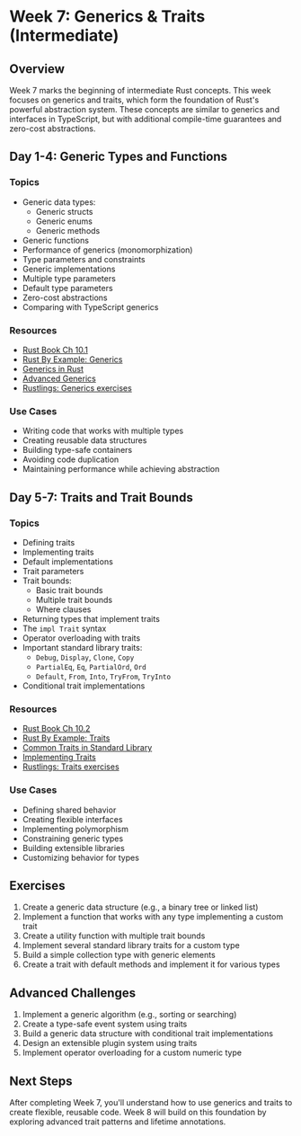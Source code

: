 # Week 7: Generics & Traits (Intermediate)

## Overview

Week 7 marks the beginning of intermediate Rust concepts. This week focuses on generics and traits, which form the foundation of Rust's powerful abstraction system. These concepts are similar to generics and interfaces in TypeScript, but with additional compile-time guarantees and zero-cost abstractions.

## Day 1-4: Generic Types and Functions

### Topics

- Generic data types:
  - Generic structs
  - Generic enums
  - Generic methods
- Generic functions
- Performance of generics (monomorphization)
- Type parameters and constraints
- Generic implementations
- Multiple type parameters
- Default type parameters
- Zero-cost abstractions
- Comparing with TypeScript generics

### Resources

- [Rust Book Ch 10.1](https://doc.rust-lang.org/book/ch10-01-syntax.html)
- [Rust By Example: Generics](https://doc.rust-lang.org/rust-by-example/generics.html)
- [Generics in Rust](https://blog.logrocket.com/understanding-rust-generics/)
- [Advanced Generics](https://rustc-dev-guide.rust-lang.org/generics.html)
- [Rustlings: Generics exercises](https://github.com/rust-lang/rustlings/)

### Use Cases

- Writing code that works with multiple types
- Creating reusable data structures
- Building type-safe containers
- Avoiding code duplication
- Maintaining performance while achieving abstraction

## Day 5-7: Traits and Trait Bounds

### Topics

- Defining traits
- Implementing traits
- Default implementations
- Trait parameters
- Trait bounds:
  - Basic trait bounds
  - Multiple trait bounds
  - Where clauses
- Returning types that implement traits
- The `impl Trait` syntax
- Operator overloading with traits
- Important standard library traits:
  - `Debug`, `Display`, `Clone`, `Copy`
  - `PartialEq`, `Eq`, `PartialOrd`, `Ord`
  - `Default`, `From`, `Into`, `TryFrom`, `TryInto`
- Conditional trait implementations

### Resources

- [Rust Book Ch 10.2](https://doc.rust-lang.org/book/ch10-02-traits.html)
- [Rust By Example: Traits](https://doc.rust-lang.org/rust-by-example/trait.html)
- [Common Traits in Standard Library](https://doc.rust-lang.org/std/index.html#traits)
- [Implementing Traits](https://blog.logrocket.com/rust-traits-a-deep-dive/)
- [Rustlings: Traits exercises](https://github.com/rust-lang/rustlings/)

### Use Cases

- Defining shared behavior
- Creating flexible interfaces
- Implementing polymorphism
- Constraining generic types
- Building extensible libraries
- Customizing behavior for types

## Exercises

1. Create a generic data structure (e.g., a binary tree or linked list)
2. Implement a function that works with any type implementing a custom trait
3. Create a utility function with multiple trait bounds
4. Implement several standard library traits for a custom type
5. Build a simple collection type with generic elements
6. Create a trait with default methods and implement it for various types

## Advanced Challenges

1. Implement a generic algorithm (e.g., sorting or searching)
2. Create a type-safe event system using traits
3. Build a generic data structure with conditional trait implementations
4. Design an extensible plugin system using traits
5. Implement operator overloading for a custom numeric type

## Next Steps

After completing Week 7, you'll understand how to use generics and traits to create flexible, reusable code. Week 8 will build on this foundation by exploring advanced trait patterns and lifetime annotations.
